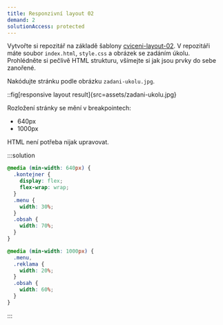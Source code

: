 ```yaml
---
title: Responzivní layout 02
demand: 2
solutionAccess: protected
---
```


Vytvořte si repozitář na základě šablony [cviceni-layout-02](https://github.com/Czechitas-podklady-WEB/cviceni-layout-02). V repozitáři máte soubor `index.html`, `style.css` a obrázek se zadáním úkolu. Prohlédněte si pečlivě HTML strukturu, všímejte si jak jsou prvky do sebe zanořené.

Nakódujte stránku podle obrázku `zadani-ukolu.jpg`.

::fig[responsive layout result]{src=assets/zadani-ukolu.jpg}

Rozložení stránky se mění v breakpointech:

- 640px
- 1000px

HTML není potřeba nijak upravovat.

:::solution

```css
@media (min-width: 640px) {
  .kontejner {
    display: flex;
    flex-wrap: wrap;
  }
  .menu {
    width: 30%;
  }
  .obsah {
    width: 70%;
  }
}

@media (min-width: 1000px) {
  .menu,
  .reklama {
    width: 20%;
  }
  .obsah {
    width: 60%;
  }
}
```

:::
